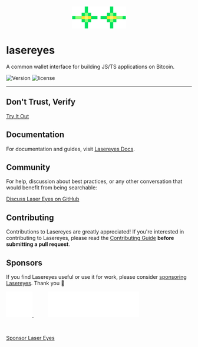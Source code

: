 <p align="center">
  <a href="https://lasereyesdocs.vercel.app/">
    <picture>
      <source media="(prefers-color-scheme: dark)" srcset="./lasereyes.png">
      <img alt="Laser Eyes" src="./lasereyes.png" width="auto" height="60">
    </picture>
  </a>
</p>

# lasereyes



A common wallet interface for building JS/TS applications on Bitcoin.

![Version](https://img.shields.io/npm/v/@omnisat/lasereyes)
![license](https://img.shields.io/github/license/omnisat/lasereyes.svg?style=flat-square)

---

## Don't Trust, Verify

[Try It Out](https://demo.lasereyes.build)

## Documentation

For documentation and guides, visit [Lasereyes Docs](https://lasereyes.build/).

## Community

For help, discussion about best practices, or any other conversation that would benefit from being searchable:

[Discuss Laser Eyes on GitHub](https://github.com/omnisat/lasereyes/discussions)

## Contributing



Contributions to Lasereyes are greatly appreciated! If you're interested in contributing to Lasereyes, please read the [Contributing Guide](https://wagmi.sh/dev/contributing) **before submitting a pull request**.

## Sponsors

If you find Lasereyes useful or use it for work, please consider [sponsoring Lasereyes](https://github.com/sponsors/omnisat). Thank you 🙏

<p>
<a href="https://www.utxo.management/" style="margin-right: 40px;">
  <picture>
    <source media="(prefers-color-scheme: dark)" srcset="./github/main/content/sponsors/utxo-dark-mode.svg">
    <img alt="UTXO Management" src="./github/main/content/sponsors/utxo-dark-mode.svg" width="auto" height="70">
  </picture>
</a>
<a href="https://satsventures.com/">
  <picture>
    <source media="(prefers-color-scheme: dark)" srcset="./github/main/content/sponsors/sat-ventures-dark-mode.svg">
    <img alt="Sats Ventures" src="./github/main/content/sponsors/sat-ventures-dark-mode.svg" width="auto" height="70">
  </picture>
</a>
</p>
<br>

[Sponsor Laser Eyes](https://github.com/sponsors/omnisat)

<br />
